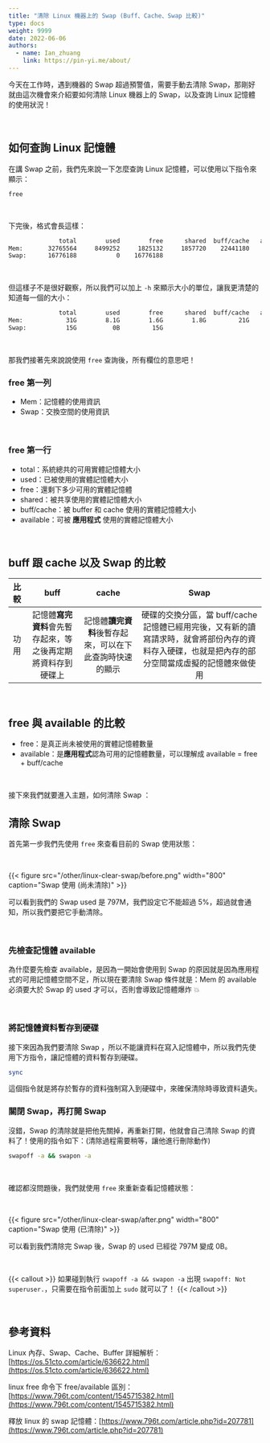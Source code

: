 ```yaml
---
title: "清除 Linux 機器上的 Swap (Buff、Cache、Swap 比較)"
type: docs
weight: 9999
date: 2022-06-06
authors:
  - name: Ian_zhuang
    link: https://pin-yi.me/about/
---
```


今天在工作時，遇到機器的 Swap 超過預警值，需要手動去清除 Swap，那剛好就由這次機會來介紹要如何清除 Linux 機器上的 Swap，以及查詢 Linux 記憶體的使用狀況！

<br>

## 如何查詢 Linux 記憶體

在講 Swap 之前，我們先來說一下怎麼查詢 Linux 記憶體，可以使用以下指令來顯示：

```
free
```

<br>

下完後，格式會長這樣：

```sh
              total        used        free      shared  buff/cache   available
Mem:       32765564     8499252     1825132     1857720    22441180    19693100
Swap:      16776188           0    16776188
```

<br>

但這樣子不是很好觀察，所以我們可以加上 `-h` 來顯示大小的單位，讓我更清楚的知道每一個的大小：

```sh
              total        used        free      shared  buff/cache   available
Mem:            31G        8.1G        1.6G        1.8G         21G         18G
Swap:           15G          0B         15G
```

<br>

那我們接著先來說說使用 `free` 查詢後，所有欄位的意思吧！

### free 第一列

- Mem：記憶體的使用資訊
- Swap：交換空間的使用資訊

<br>

### free 第一行

- total：系統總共的可用實體記憶體大小
- used：已被使用的實體記憶體大小
- free：還剩下多少可用的實體記憶體
- shared：被共享使用的實體記憶體大小
- buff/cache：被 buffer 和 cache 使用的實體記憶體大小
- available：可被 **應用程式** 使用的實體記憶體大小

<br>

## buff 跟 cache 以及 Swap 的比較

| 比較 |                             buff                             |                          cache                           |                                                                       Swap                                                                       |
| :--: | :----------------------------------------------------------: | :------------------------------------------------------: | :----------------------------------------------------------------------------------------------------------------------------------------------: |
| 功用 | 記憶體**寫完資料**會先暫存起來，等之後再定期將資料存到硬碟上 | 記憶體**讀完資料**後暫存起來，可以在下此查詢時快速的顯示 | 硬碟的交換分區，當 buff/cache 記憶體已經用完後，又有新的讀寫請求時，就會將部份內存的資料存入硬碟，也就是把內存的部分空間當成虛擬的記憶體來做使用 |

<br>

## free 與 available 的比較

- free：是真正尚未被使用的實體記憶體數量
- available：是**應用程式**認為可用的記憶體數量，可以理解成 available = free + buff/cache

<br>

接下來我們就要進入主題，如何清除 Swap ：

## 清除 Swap

首先第一步我們先使用 `free` 來查看目前的 Swap 使用狀態：

<br>

{{< figure src="/other/linux-clear-swap/before.png" width="800" caption="Swap 使用 (尚未清除)" >}}

可以看到我們的 Swap used 是 797M，我們設定它不能超過 5%，超過就會通知，所以我們要把它手動清除。

<br>

### 先檢查記憶體 available

為什麼要先檢查 available，是因為一開始會使用到 Swap 的原因就是因為應用程式的可用記憶體空間不足，所以現在要清除 Swap 條件就是：Mem 的 available 必須要大於 Swap 的 used 才可以，否則會導致記憶體爆炸 💥

<br>

### 將記憶體資料暫存到硬碟

接下來因為我們要清除 Swap ，所以不能讓資料在寫入記憶體中，所以我們先使用下方指令，讓記憶體的資料暫存到硬碟。

```sh
sync
```

這個指令就是將存於暫存的資料強制寫入到硬碟中，來確保清除時導致資料遺失。

### 關閉 Swap，再打開 Swap

沒錯，Swap 的清除就是把他先關掉，再重新打開，他就會自己清除 Swap 的資料了！使用的指令如下：(清除過程需要稍等，讓他進行刪除動作)

```sh
swapoff -a && swapon -a
```

<br>

確認都沒問題後，我們就使用 `free` 來重新查看記憶體狀態：

<br>

{{< figure src="/other/linux-clear-swap/after.png" width="800" caption="Swap 使用 (已清除)" >}}

可以看到我們清除完 Swap 後，Swap 的 used 已經從 797M 變成 0B。

<br>

{{< callout >}}
如果碰到執行 `swapoff -a && swapon -a` 出現 `swapoff: Not superuser.`，只需要在指令前面加上 `sudo` 就可以了！
{{< /callout >}}

<br>

## 參考資料

Linux 內存、Swap、Cache、Buffer 詳細解析：[https://os.51cto.com/article/636622.html](https://os.51cto.com/article/636622.html)

linux free 命令下 free/available 區別：[https://www.796t.com/content/1545715382.html](https://www.796t.com/content/1545715382.html)

釋放 linux 的 swap 記憶體：[https://www.796t.com/article.php?id=207781](https://www.796t.com/article.php?id=207781)
